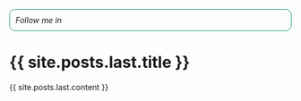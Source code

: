 <link rel="stylesheet" href="https://cdnjs.cloudflare.com/ajax/libs/font-awesome/6.5.1/css/all.min.css">

<div style="
    border: solid 1px #159957;
    border-radius: 10px;
    padding: 10px;">
    <h6 style="display: inline;">Follow me in </h6>
    <ul style="display: inline;">
        <li style="display: inline;">
            <a href="https://linkedin.com/in/codewithmohsen">
                <i class="fa fa-linkedin-square" aria-hidden="true"></i>
            </a>
        </li>
        <li style="display: inline;">
            <a href="https://github.com/codewithmohsen">
                <i class="fa fa-github-square" aria-hidden="true"></i>
            </a>
        </li>
    </ul>
</div>


<h1>{{ site.posts.last.title }}</h1>
{{ site.posts.last.content }}

